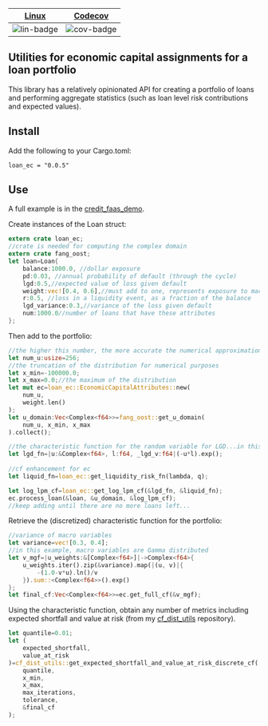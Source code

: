 | [Linux][lin-link] | [Codecov][cov-link] |
| :---------------: | :-----------------: |
| ![lin-badge]      | ![cov-badge]        |

[lin-badge]: https://travis-ci.com/phillyfan1138/loan_ec.svg "Travis build status"
[lin-link]:  https://travis-ci.com/phillyfan1138/loan_ec "Travis build status"
[cov-badge]: https://codecov.io/gh/phillyfan1138/loan_ec/branch/master/graph/badge.svg
[cov-link]:  https://codecov.io/gh/phillyfan1138/loan_ec

## Utilities for economic capital assignments for a loan portfolio

This library has a relatively opinionated API for creating a portfolio of loans and performing aggregate statistics (such as loan level risk contributions and expected values).  

## Install

Add the following to your Cargo.toml:

`loan_ec = "0.0.5"`

## Use
A full example is in the [credit_faas_demo](https://github.com/phillyfan1138/credit_faas_demo).

Create instances of the Loan struct:

```rust
extern crate loan_ec;
//crate is needed for computing the complex domain
extern crate fang_oost;
let loan=Loan{
    balance:1000.0, //dollar exposure
    pd:0.03, //annual probability of default (through the cycle)
    lgd:0.5,//expected value of loss given default
    weight:vec![0.4, 0.6],//must add to one, represents exposure to macro variables
    r:0.5, //loss in a liquidity event, as a fraction of the balance
    lgd_variance:0.3,//variance of the loss given default
    num:1000.0//number of loans that have these attributes
};
```

Then add to the portfolio:

```rust
//the higher this number, the more accurate the numerical approximation, but the slower it will run
let num_u:usize=256;
//the truncation of the distribution for numerical purposes
let x_min=-100000.0;
let x_max=0.0;//the maximum of the distribution
let mut ec=loan_ec::EconomicCapitalAttributes::new(
    num_u, 
    weight.len()
);
let u_domain:Vec<Complex<f64>>=fang_oost::get_u_domain(
    num_u, x_min, x_max
).collect();

//the characteristic function for the random variable for LGD...in this case, degenerate (a constant)
let lgd_fn=|u:&Complex<f64>, l:f64, _lgd_v:f64|(-u*l).exp();
        
//cf enhancement for ec
let liquid_fn=loan_ec::get_liquidity_risk_fn(lambda, q);

let log_lpm_cf=loan_ec::get_log_lpm_cf(&lgd_fn, &liquid_fn);
ec.process_loan(&loan, &u_domain, &log_lpm_cf);
//keep adding until there are no more loans left...
```

Retrieve the (discretized) characteristic function for the portfolio:

```rust
//variance of macro variables
let variance=vec![0.3, 0.4];
//in this example, macro variables are Gamma distributed
let v_mgf=|u_weights:&[Complex<f64>]|->Complex<f64>{
    u_weights.iter().zip(&variance).map(|(u, v)|{
        -(1.0-v*u).ln()/v
    }).sum::<Complex<f64>>().exp()
};
let final_cf:Vec<Complex<f64>>=ec.get_full_cf(&v_mgf);
```

Using the characteristic function, obtain any number of metrics including expected shortfall and value at risk (from my [cf_dist_utils](https://github.com/phillyfan1138/cf_dist_utils_rust) repository).

```rust
let quantile=0.01;
let (
    expected_shortfall, 
    value_at_risk
)=cf_dist_utils::get_expected_shortfall_and_value_at_risk_discrete_cf(
    quantile, 
    x_min,
    x_max,
    max_iterations,
    tolerance,
    &final_cf
);
```




